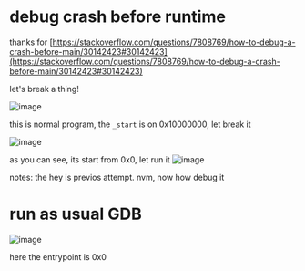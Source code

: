 # debug crash before runtime

thanks for [https://stackoverflow.com/questions/7808769/how-to-debug-a-crash-before-main/30142423#30142423](https://stackoverflow.com/questions/7808769/how-to-debug-a-crash-before-main/30142423#30142423)

let's break a thing!

![image](/assets/fd3bfc138cf34d4a6315e82866496a62f210c5225282f276ff83d047a7a8258a0e32f4b60eedfaccead95d0231e8d824232ccb3258405f009c6c7662.png)

this is normal program, the `_start` is on 0x10000000, let break it 

![image](/assets/fc8cfdc88625223f15646b6a434679b74cf897357b8f22277ce34485ab153c6cc6fff6312d93e38c055ae80ae050befcbed886dc918495fa51564083.png)

as you can see, its start from 0x0, let run it
![image](/assets/25ddfac225ad3c18aef56108bd78764e13db657688988492e197a1ad5dda6c9b6d0b171fc2aca6b2a91fb4028de8959a509b0d3d3ab856c85921f083.png)

notes: the hey is previos attempt. nvm, now how debug it

# run as usual GDB

![image](/assets/7f97a9c81ae053c0929ec6a9e5215388f3352ffcc18e8ef3f909472a5f9dff523019ffe433448227902744ba4bef1b94d9499ef7a20acb781e547cbe.png)

here the entrypoint is 0x0